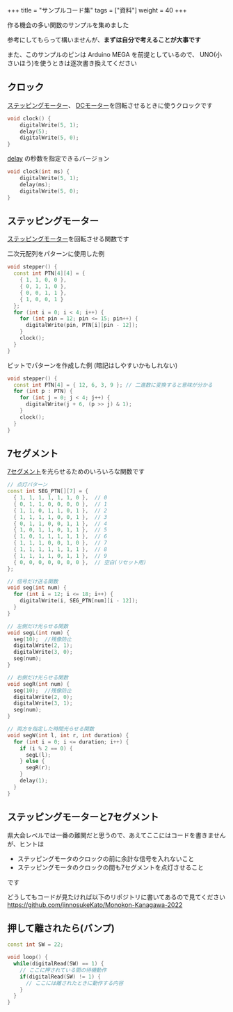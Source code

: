 +++
title = "サンプルコード集"
tags = ["資料"]
weight = 40
+++

作る機会の多い関数のサンプルを集めました

参考にしてもらって構いませんが、**まずは自分で考えることが大事です**

また、このサンプルのピンは Arduino MEGA を前提としているので、 UNO(小さいほう)を使うときは逐次書き換えてください

## クロック

[ステッピングモーター](/hardware/about-parts/output-parts/stepper)、
[DCモーター](/hardware/about-parts/output-parts/dc-motor)を回転させるときに使うクロックです

```c++
void clock() {
    digitalWrite(5, 1);
    delay(5);
    digitalWrite(5, 0);
}
```

[delay](/software/embedded-functions/delay) の秒数を指定できるバージョン

```c++
void clock(int ms) {
    digitalWrite(5, 1);
    delay(ms);
    digitalWrite(5, 0);
}
```

## ステッピングモーター

[ステッピングモーター](/hardware/about-parts/output-parts/stepper)を回転させる関数です

二次元配列をパターンに使用した例

```c++
void stepper() {
  const int PTN[4][4] = {
    { 1, 1, 0, 0 },
    { 0, 1, 1, 0 },
    { 0, 0, 1, 1 },
    { 1, 0, 0, 1 }
  };
  for (int i = 0; i < 4; i++) {
    for (int pin = 12; pin <= 15; pin++) {
      digitalWrite(pin, PTN[i][pin - 12]);
    }
    clock();
  }
}
```

ビットでパターンを作成した例 (暗記はしやすいかもしれない)

```c++
void stepper() {
  const int PTN[4] = { 12, 6, 3, 9 }; // 二進数に変換すると意味が分かる
  for (int p : PTN) {
    for (int j = 0; j < 4; j++) {
      digitalWrite(j + 6, (p >> j) & 1);
    }
    clock();
  }
}
```

## 7セグメント

[7セグメント](/hardware/about-parts/output-parts/seven-segment)を光らせるためのいろいろな関数です

```c++
// 点灯パターン
const int SEG_PTN[][7] = {
  { 1, 1, 1, 1, 1, 1, 0 },  // 0
  { 0, 1, 1, 0, 0, 0, 0 },  // 1
  { 1, 1, 0, 1, 1, 0, 1 },  // 2
  { 1, 1, 1, 1, 0, 0, 1 },  // 3
  { 0, 1, 1, 0, 0, 1, 1 },  // 4
  { 1, 0, 1, 1, 0, 1, 1 },  // 5
  { 1, 0, 1, 1, 1, 1, 1 },  // 6
  { 1, 1, 1, 0, 0, 1, 0 },  // 7
  { 1, 1, 1, 1, 1, 1, 1 },  // 8
  { 1, 1, 1, 1, 0, 1, 1 },  // 9
  { 0, 0, 0, 0, 0, 0, 0 },  // 空白(リセット用)
};

// 信号だけ送る関数
void seg(int num) {
  for (int i = 12; i <= 18; i++) {
    digitalWrite(i, SEG_PTN[num][i - 12]);
  }
}

// 左側だけ光らせる関数
void segL(int num) {
  seg(10);  //残像防止
  digitalWrite(2, 1);
  digitalWrite(3, 0);
  seg(num);
}

// 右側だけ光らせる関数
void segR(int num) {
  seg(10);  //残像防止
  digitalWrite(2, 0);
  digitalWrite(3, 1);
  seg(num);
}

// 両方を指定した時間光らせる関数
void segW(int l, int r, int duration) {
  for (int i = 0; i <= duration; i++) {
    if (i % 2 == 0) {
      segL(l);
    } else {
      segR(r);
    }
    delay(1);
  }
}
```

## ステッピングモーターと7セグメント

県大会レベルでは一番の難関だと思うので、あえてここにはコードを書きませんが、ヒントは

- ステッピングモータのクロックの前に余計な信号を入れないこと
- ステッピングモータのクロックの間も7セグメントを点灯させること

です

どうしてもコードが見たければ以下のリポジトリに書いてあるので見てください
<https://github.com/jinnosukeKato/Monokon-Kanagawa-2022>

## 押して離されたら(バンプ)

```c++
const int SW = 22;

void loop() {
  while(digitalRead(SW) == 1) {
    // ここに押されている間の待機動作
    if(digitalRead(SW) != 1) {
      // ここには離されたときに動作する内容
    }
  }
}
```
